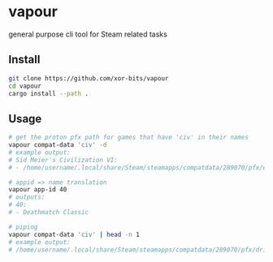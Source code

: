 # vapour

general purpose cli tool for Steam related tasks

## Install
```bash
git clone https://github.com/xor-bits/vapour
cd vapour
cargo install --path .
```

## Usage
```bash
# get the proton pfx path for games that have 'civ' in their names
vapour compat-data 'civ' -d
# example output:
# Sid Meier's Civilization VI:
# - /home/username/.local/share/Steam/steamapps/compatdata/289070/pfx/drive_c

# appid => name translation
vapour app-id 40
# outputs:
# 40:
# - Deathmatch Classic

# piping
vapour compat-data 'civ' | head -n 1
# example output:
# /home/username/.local/share/Steam/steamapps/compatdata/289070/pfx/drive_c
```
